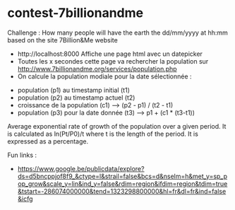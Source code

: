 contest-7billionandme
=====================

Challenge : How many people will have the earth the dd/mm/yyyy at hh:mm based on the site 7Billion&Me website

* http://localhost:8000 Affiche une page html avec un datepicker
* Toutes les x secondes cette page va rechercher la population sur http://www.7billionandme.org/services/population.php
* On calcule la population modiale pour la date sélectionnée :
 - population (p1) au timestamp initial (t1)
 - population (p2) au timestamp actuel (t2)
 - croissance de la population (c1) --> (p2 - p1) / (t2 - t1) 
 - population (p3) pour la date donnée (t3) --> p1 + (c1 * (t3-t1))

Average exponential rate of growth of the population over a given period.  It is calculated as ln(Pt/P0)/t where t is the length of the period. It is expressed as a percentage.

Fun links :

* https://www.google.be/publicdata/explore?ds=d5bncppjof8f9_&ctype=l&strail=false&bcs=d&nselm=h&met_y=sp_pop_grow&scale_y=lin&ind_y=false&rdim=region&ifdim=region&tdim=true&tstart=-286074000000&tend=1323298800000&hl=fr&dl=fr&ind=false&icfg

